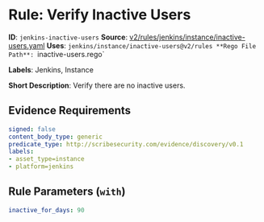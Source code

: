 # Rule: Verify Inactive Users

**ID**: `jenkins-inactive-users`
**Source**: [v2/rules/jenkins/instance/inactive-users.yaml](https://github.com/scribe-public/sample-policies/v2/rules/jenkins/instance/inactive-users.yaml)
**Uses**: `jenkins/instance/inactive-users@v2/rules
**Rego File Path**: `inactive-users.rego`

**Labels**: Jenkins, Instance

**Short Description**: Verify there are no inactive users.

## Evidence Requirements

```yaml
signed: false
content_body_type: generic
predicate_type: http://scribesecurity.com/evidence/discovery/v0.1
labels:
- asset_type=instance
- platform=jenkins
```
## Rule Parameters (`with`)

```yaml
inactive_for_days: 90
```
